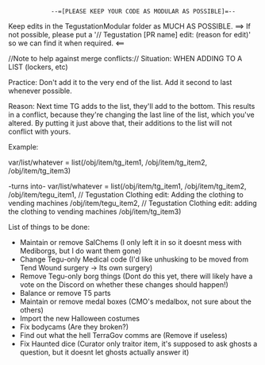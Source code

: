                 --=[PLEASE KEEP YOUR CODE AS MODULAR AS POSSIBLE]=--
Keep edits in the TegustationModular folder as MUCH AS POSSIBLE.
==> If not possible, please put a '// Tegustation [PR name] edit: (reason for edit)' so we can find it when required. <==



//Note to help against merge conflicts://
Situation: WHEN ADDING TO A LIST (lockers, etc)

Practice: Don't add it to the very end of the list. Add it second to last whenever possible.

Reason: Next time TG adds to the list, they'll add to the bottom. This results in a conflict, because they're changing the last line of the list, which you've altered.
By putting it just above that, their additions to the list will not conflict with yours.

Example:

var/list/whatever = list(/obj/item/tg_item1,
                      /obj/item/tg_item2,
                      /obj/item/tg_item3)

-turns into-
var/list/whatever = list(/obj/item/tg_item1,
                      /obj/item/tg_item2,
                      /obj/item/tegu_item1,   // Tegustation Clothing edit: Adding the clothing to vending machines
                      /obj/item/tegu_item2,   // Tegustation Clothing edit: adding the clothing to vending machines
                      /obj/item/tg_item3)



List of things to be done:
- Maintain or remove SalChems (I only left it in so it doesnt mess with Mediborgs, but I do want them gone)
- Change Tegu-only Medical code (I'd like unhusking to be moved from Tend Wound surgery -> Its own surgery)
- Remove Tegu-only borg things (Dont do this yet, there will likely have a vote on the Discord on whether these changes should happen!)
- Balance or remove T5 parts
- Maintain or remove medal boxes (CMO's medalbox, not sure about the others)
- Import the new Halloween costumes
- Fix bodycams (Are they broken?)
- Find out what the hell TerraGov comms are (Remove if useless)
- Fix Haunted dice (Curator only traitor item, it's supposed to ask ghosts a question, but it doesnt let ghosts actually answer it)
